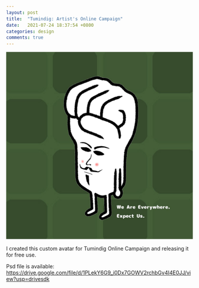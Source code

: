 ```yaml
---
layout: post
title:  "Tumindig: Artist's Online Campaign"
date:   2021-07-24 18:37:54 +0800
categories: design
comments: true
---
```


![Tumindig](/images/tumindig-anon.jpg)

I created this custom avatar for Tumindig Online Campaign and releasing it for free use.

Psd file is available: 
https://drive.google.com/file/d/1PLekY6G9_i0Dx7GOWV2rchbGv4I4E0JJ/view?usp=drivesdk